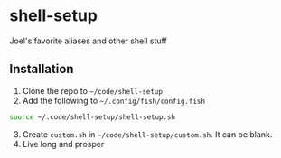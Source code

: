 # shell-setup
Joel's favorite aliases and other shell stuff

## Installation

1. Clone the repo to `~/code/shell-setup`
2. Add the following to `~/.config/fish/config.fish`

```sh
source ~/.code/shell-setup/shell-setup.sh
```
3. Create `custom.sh` in `~/code/shell-setup/custom.sh`. It can be blank.
4. Live long and prosper